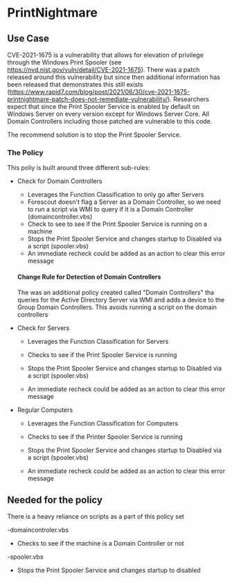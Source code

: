 # PrintNightmare

## Use Case

CVE-2021-1675 is a vulnerability that allows for elevation of privilege through the Windows Print Spooler (see <https://nvd.nist.gov/vuln/detail/CVE-2021-1675>). There was a patch released around this vulnerability but since then additional information has been released that demonstrates this still exists (<https://www.rapid7.com/blog/post/2021/06/30/cve-2021-1675-printnightmare-patch-does-not-remediate-vulnerability/>). Researchers expect that since the Print Spooler Service is enabled by default on Windows Server on every version except for Windows Server Core. All Domain Controllers including those patched are vulnerable to this code.

The recommend solution is to stop the Print Spooler Service.

### The Policy

This poliy is built around three different sub-rules:

- Check for Domain Controllers

  - Leverages the Function Classification to only go after Servers
  - Forescout doesn't flag a Server as a Domain Controller, so we need to run a script via WMI to query if it is a Domain Controller (domaincontroller.vbs)
  - Check to see to see if the Print Spooler Service is running on a machine
  - Stops the Print Spooler Service and changes startup to Disabled via a script (spooler.vbs)
  - An immediate recheck could be added as an action to clear this error message

  #### Change Rule for Detection of Domain Controllers
  The was an additional policy created called "Domain Controllers" tha queries for the Active Directory Server via WMI and adds a device to the Group Domain Controllers. This avoids running a script on the domain controllers

- Check for Servers
  
  - Leverages the Function Classification for Servers
  
  - Checks to see if the Print Spooler Service is running

  - Stops the Print Spooler Service and changes startup to Disabled via a script (spooler.vbs)
  
  - An immediate recheck could be added as an action to clear this error message

- Regular Computers
  
  - Leverages the Function Classification for Computers
  
  - Checks to see if the Printer Spooler Service is running
  
  - Stops the Print Spooler Service and changes startup to Disabled via a script (spooler.vbs)
  
  - An immediate recheck could be added as an action to clear this error message

## Needed for the policy

There is a heavy reliance on scripts as a part of this policy set

-domaincontroler.vbs

- Checks to see if the machine is a Domain Controller or not

-spooler.vbs

- Stops the Print Spooler Service and changes startup to disabled
 